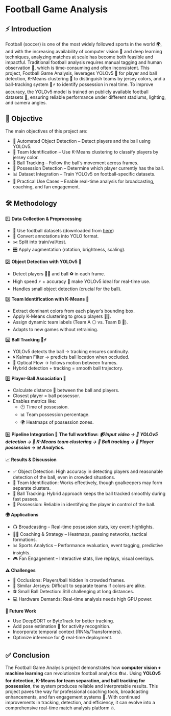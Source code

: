 # **Football Game Analysis**

## **⚡ Introduction**
Football (soccer) is one of the most widely followed sports in the world 🌍, and with the increasing availability of computer vision 🤖 and deep learning techniques, analyzing matches at scale has become both feasible and impactful. Traditional football analysis requires manual tagging and human observation 👀, which is time-consuming and often inconsistent.
This project, Football Game Analysis, leverages YOLOv5 🧠 for player and ball detection, K-Means clustering 🎨 to distinguish teams by jersey colors, and a ball-tracking system 🔴⚡ to identify possession in real time. To improve accuracy, the YOLOv5 model is trained on publicly available football datasets 📂, ensuring reliable performance under different stadiums, lighting, and camera angles.

## **🎯 Objective**
The main objectives of this project are:
* 🎥 Automated Object Detection – Detect players and the ball using YOLOv5.
* 👕 Team Identification – Use K-Means clustering to classify players by jersey color.
* 🔴 Ball Tracking – Follow the ball’s movement across frames.
* 🤝 Possession Detection – Determine which player currently has the ball.
* 📊 Dataset Integration – Train YOLOv5 on football-specific datasets.
* 🚀 Practical Use Cases – Enable real-time analysis for broadcasting, coaching, and fan engagement.

## **🛠️ Methodology**
1️⃣ **Data Collection & Preprocessing**
  * 📂 Use football datasets (downloaded from [here](https://universe.roboflow.com/roboflow-jvuqo/football-players-detection-3zvbc/dataset/1))
  * 🔄 Convert annotations into YOLO format.
  * ✂️ Split into train/val/test.
  * 🎛️ Apply augmentation (rotation, brightness, scaling).

2️⃣ **Object Detection with YOLOv5 🧠**
  * Detect players 👨‍🦱 and ball ⚽ in each frame.
  * High speed ⚡ + accuracy 🎯 make YOLOv5 ideal for real-time use.
  * Handles small object detection (crucial for the ball).

3️⃣ **Team Identification with K-Means 🎨**
  * Extract dominant colors from each player’s bounding box.
  * Apply K-Means clustering to group players 👕👕.
  * Assign dynamic team labels (Team A ⚪ vs. Team B 🔴).
  * Adapts to new games without retraining.

4️⃣ **Ball Tracking 🔴⚡**
  * YOLOv5 detects the ball → tracking ensures continuity.
  * 🌀 Kalman Filter → predicts ball location when occluded.
  * 🎥 Optical Flow → follows motion between frames.
  * Hybrid detection + tracking = smooth ball trajectory.

5️⃣ **Player-Ball Association 🤝**
  * Calculate distance 📏 between the ball and players.
  * Closest player = ball possessor.
  * Enables metrics like:
    * 🕐 Time of possession.
    * 📊 Team possession percentage.
    * 🌍 Heatmaps of possession zones.
   
6️⃣ **Pipeline Integration 🔄**
**The full workflow:**
***📹 Input video → 🧠 YOLOv5 detection → 🎨 K-Means team clustering → 🔴 Ball tracking → 🤝 Player possession → 📊 Analytics.***

📈 **Results & Discussion**
  * ✅ Object Detection: High accuracy in detecting players and reasonable detection of the ball, even in crowded situations.
  * 🎨 Team Identification: Works effectively, though goalkeepers may form separate clusters.
  * 🔴 Ball Tracking: Hybrid approach keeps the ball tracked smoothly during fast passes.
  * 🤝 Possession: Reliable in identifying the player in control of the ball.

**🌍 Applications**
  * 📺 Broadcasting – Real-time possession stats, key event highlights.
  * 🧑‍🏫 Coaching & Strategy – Heatmaps, passing networks, tactical formations.
  * 📊 Sports Analytics – Performance evaluation, event tagging, predictive insights.
  * 🎮 Fan Engagement – Interactive stats, live replays, visual overlays.

**⚠️ Challenges**
  * 🙈 Occlusions: Players/ball hidden in crowded frames.
  * 👕 Similar Jerseys: Difficult to separate teams if colors are alike.
  * ⚽ Small Ball Detection: Still challenging at long distances.
  * 💻 Hardware Demands: Real-time analysis needs high GPU power.

**🔮 Future Work**
  * Use DeepSORT or ByteTrack for better tracking.
  * Add pose estimation 🕺 for activity recognition.
  * Incorporate temporal context (RNNs/Transformers).
  * Optimize inference for ⌚ real-time deployment.

## **✅ Conclusion**
The Football Game Analysis project demonstrates how **computer vision + machine learning** can revolutionize football analytics ⚽📊. Using **YOLOv5 for detection, K-Means for team separation, and ball tracking for possession**, the system produces reliable and interpretable results.
This project paves the way for professional coaching tools, broadcasting enhancements, and fan engagement systems 🚀. With continued improvements in tracking, detection, and efficiency, it can evolve into a comprehensive real-time match analysis platform 🔥.
